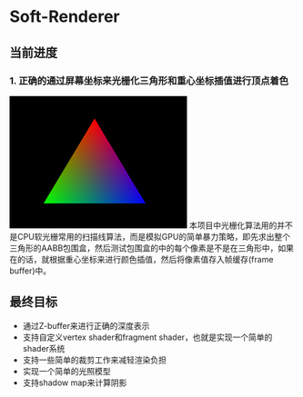 # Soft-Renderer

## 当前进度
  ### 1. 正确的通过屏幕坐标来光栅化三角形和重心坐标插值进行顶点着色
  ![](/asset/Triangle.png)
  本项目中光栅化算法用的并不是CPU软光栅常用的扫描线算法，而是模拟GPU的简单暴力策略，即先求出整个三角形的AABB包围盒，然后测试包围盒的中的每个像素是不是在三角形中，如果在的话，就根据重心坐标来进行颜色插值，然后将像素值存入帧缓存(frame buffer)中。
## 最终目标
+ 通过Z-buffer来进行正确的深度表示
+ 支持自定义vertex shader和fragment shader，也就是实现一个简单的shader系统
+ 支持一些简单的裁剪工作来减轻渲染负担
+ 实现一个简单的光照模型
+ 支持shadow map来计算阴影


